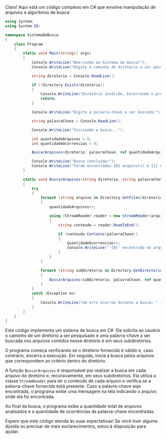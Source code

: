 Claro! Aqui está um código complexo em C# que envolve manipulação de arquivos e algoritmos de busca:

```csharp
using System;
using System.IO;

namespace SistemaDeBusca
{
    class Program
    {
        static void Main(string[] args)
        {
            Console.WriteLine("Bem-vindo ao Sistema de Busca!");
            Console.WriteLine("Digite o caminho do diretório a ser pesquisado:");

            string diretorio = Console.ReadLine();

            if (!Directory.Exists(diretorio))
            {
                Console.WriteLine("Diretório inválido. Encerrando o programa...");
                return;
            }

            Console.WriteLine("Digite a palavra-chave a ser buscada:");

            string palavraChave = Console.ReadLine();

            Console.WriteLine("Iniciando a busca...");

            int quantidadeArquivos = 0;
            int quantidadeOcorrencias = 0;

            BuscarArquivos(diretorio, palavraChave, ref quantidadeArquivos, ref quantidadeOcorrencias);

            Console.WriteLine("Busca concluída!");
            Console.WriteLine("Foram encontrados {0} arquivo(s) e {1} ocorrência(s) da palavra-chave '{2}'.", quantidadeArquivos, quantidadeOcorrencias, palavraChave);
        }

        static void BuscarArquivos(string diretorio, string palavraChave, ref int quantidadeArquivos, ref int quantidadeOcorrencias)
        {
            try
            {
                foreach (string arquivo in Directory.GetFiles(diretorio))
                {
                    quantidadeArquivos++;

                    using (StreamReader reader = new StreamReader(arquivo))
                    {
                        string conteudo = reader.ReadToEnd();

                        if (conteudo.Contains(palavraChave))
                        {
                            quantidadeOcorrencias++;
                            Console.WriteLine("'{0}' encontrado no arquivo: {1}", palavraChave, arquivo);
                        }
                    }
                }

                foreach (string subDiretorio in Directory.GetDirectories(diretorio))
                {
                    BuscarArquivos(subDiretorio, palavraChave, ref quantidadeArquivos, ref quantidadeOcorrencias);
                }
            }
            catch (Exception ex)
            {
                Console.WriteLine("Um erro ocorreu durante a busca: " + ex.Message);
            }
        }
    }
}
```

Este código implementa um sistema de busca em C#. Ele solicita ao usuário o caminho de um diretório a ser pesquisado e uma palavra-chave a ser buscada nos arquivos contidos nesse diretório e em seus subdiretórios.

O programa começa verificando se o diretório fornecido é válido e, caso contrário, encerra a execução. Em seguida, inicia a busca pelos arquivos que correspondem ao critério dentro do diretório. 

A função `BuscarArquivos` é responsável por realizar a busca em cada arquivo do diretório e, recursivamente, em seus subdiretórios. Ela utiliza a classe `StreamReader` para ler o conteúdo de cada arquivo e verifica se a palavra-chave fornecida está presente. Caso a palavra-chave seja encontrada, o programa exibe uma mensagem na tela indicando o arquivo onde ela foi encontrada.

Ao final da busca, o programa exibe a quantidade total de arquivos analisados e a quantidade de ocorrências da palavra-chave encontradas.

Espero que este código atenda às suas expectativas! Se você tiver alguma dúvida ou precisar de mais esclarecimentos, estou à disposição para ajudar.